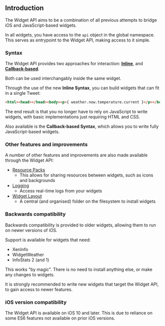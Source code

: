 ## Introduction

The Widget API aims to be a combination of all previous attempts to bridge iOS and JavaScript-based widgets.

In all widgets, you have access to the `api` object in the global namespace. This serves as entrypoint to the Widget API, making access to it simple.

### Syntax

The Widget API provides two approaches for interaction: **[Inline](additional-documentation/syntax:-inline-data.html)**, and **[Callback-based](additional-documentation/syntax:-callback-based.html)**.

Both can be used interchangably inside the same widget.

Through the use of the new **Inline Syntax**, you can build widgets that can fit in a single Tweet:

```html
<html><head></head><body><p>{ weather.now.temperature.current }</p></body></html>
```

The end result is that you no longer have to rely on JavaScript to write widgets, with basic implementations just requiring HTML and CSS.

Also available is the **Callback-based Syntax**, which allows you to write fully JavaScript-based widgets.

### Other features and improvements

A number of other features and improvements are also made available through the Widget API:

- [Resource Packs](additional-documentation/resource-packs.html)
    - This allows for sharing resources between widgets, such as icons and backgrounds
- [Logging](additional-documentation/logging.html)
    - Access real-time logs from your widgets
- [Widget Layout](additional-documentation/widget-layout.html)
    - A central (and organised) folder on the filesystem to install widgets

### Backwards compatibility

Backwards compatibility is provided to older widgets, allowing them to run on newer versions of iOS.

Support is available for widgets that need:

- XenInfo
- WidgetWeather
- InfoStats 2 (and 1)

This works "by magic". There is no need to install anything else, or make any changes to widgets.

It is strongly recommended to write new widgets that target the Widget API, to gain access to newer features.

### iOS version compatibility

The Widget API is available on iOS 10 and later. This is due to reliance on some ES6 features not available on prior iOS versions.
